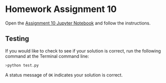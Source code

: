 # Homework Assignment 10

Open the [Assignment 10 Jupyter Notebook](assignment10.ipynb) and follow the instructions.

## Testing

If you would like to check to see if your solution is correct, run the following command at the Terminal command line: 

```bash
>python test.py
```

A status  message of `OK` indicates your solution is correct.
